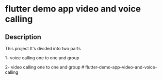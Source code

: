 # flutter demo app video and voice calling

## Description
This project It's divided into two parts

1- voice calling one to one and group

2- video calling one to one and group
#   f l u t t e r - d e m o - a p p - v i d e o - a n d - v o i c e - c a l l i n g  
 